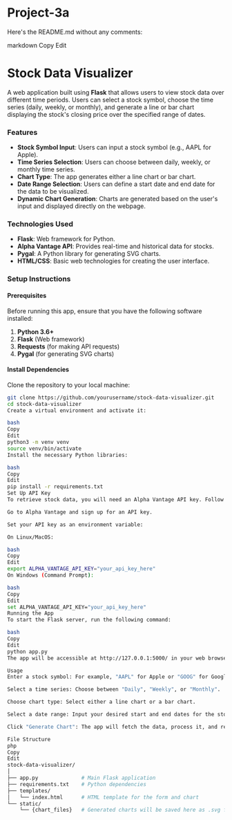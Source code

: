 # Project-3a
Here's the README.md without any comments:

markdown
Copy
Edit
# Stock Data Visualizer

A web application built using **Flask** that allows users to view stock data over different time periods. Users can select a stock symbol, choose the time series (daily, weekly, or monthly), and generate a line or bar chart displaying the stock's closing price over the specified range of dates.

### Features

- **Stock Symbol Input**: Users can input a stock symbol (e.g., AAPL for Apple).
- **Time Series Selection**: Users can choose between daily, weekly, or monthly time series.
- **Chart Type**: The app generates either a line chart or bar chart.
- **Date Range Selection**: Users can define a start date and end date for the data to be visualized.
- **Dynamic Chart Generation**: Charts are generated based on the user's input and displayed directly on the webpage.

### Technologies Used

- **Flask**: Web framework for Python.
- **Alpha Vantage API**: Provides real-time and historical data for stocks.
- **Pygal**: A Python library for generating SVG charts.
- **HTML/CSS**: Basic web technologies for creating the user interface.

### Setup Instructions

#### Prerequisites

Before running this app, ensure that you have the following software installed:

1. **Python 3.6+**
2. **Flask** (Web framework)
3. **Requests** (for making API requests)
4. **Pygal** (for generating SVG charts)

#### Install Dependencies

Clone the repository to your local machine:

```bash
git clone https://github.com/yourusername/stock-data-visualizer.git
cd stock-data-visualizer
Create a virtual environment and activate it:

bash
Copy
Edit
python3 -m venv venv
source venv/bin/activate   
Install the necessary Python libraries:

bash
Copy
Edit
pip install -r requirements.txt
Set Up API Key
To retrieve stock data, you will need an Alpha Vantage API key. Follow these steps to set it up:

Go to Alpha Vantage and sign up for an API key.

Set your API key as an environment variable:

On Linux/MacOS:

bash
Copy
Edit
export ALPHA_VANTAGE_API_KEY="your_api_key_here"
On Windows (Command Prompt):

bash
Copy
Edit
set ALPHA_VANTAGE_API_KEY="your_api_key_here"
Running the App
To start the Flask server, run the following command:

bash
Copy
Edit
python app.py
The app will be accessible at http://127.0.0.1:5000/ in your web browser.

Usage
Enter a stock symbol: For example, "AAPL" for Apple or "GOOG" for Google.

Select a time series: Choose between "Daily", "Weekly", or "Monthly".

Choose chart type: Select either a line chart or a bar chart.

Select a date range: Input your desired start and end dates for the stock data.

Click "Generate Chart": The app will fetch the data, process it, and render the chart on the page.

File Structure
php
Copy
Edit
stock-data-visualizer/
│
├── app.py              # Main Flask application
├── requirements.txt    # Python dependencies
├── templates/
│   └── index.html      # HTML template for the form and chart
└── static/
    └── {chart_files}   # Generated charts will be saved here as .svg files
